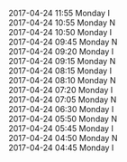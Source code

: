 2017-04-24 11:55 Monday  I  
2017-04-24 10:55 Monday  N  
2017-04-24 10:50 Monday  I  
2017-04-24 09:45 Monday  N  
2017-04-24 09:20 Monday  I  
2017-04-24 09:15 Monday  N  
2017-04-24 08:15 Monday  I  
2017-04-24 08:10 Monday  N  
2017-04-24 07:20 Monday  I  
2017-04-24 07:05 Monday  N  
2017-04-24 06:30 Monday  I  
2017-04-24 05:50 Monday  N  
2017-04-24 05:45 Monday  I  
2017-04-24 04:50 Monday  N  
2017-04-24 04:45 Monday  I  
